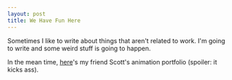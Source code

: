 ```yaml
---
layout: post
title: We Have Fun Here
---
```


Sometimes I like to write about things that aren't related to work. I'm going to write and some weird stuff is going to happen.

<!-- ![_config.yml]({{ site.baseurl }}/images/config.png) -->

In the mean time, [here](http://animatedtako.com/)'s my friend Scott's animation portfolio (spoiler: it kicks ass).
